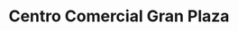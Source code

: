---
title: "Centro Comercial Gran Plaza"
url: /comuna-3-la-despensa/centro-comercial-gran-plaza/
shop: centro comercial
---